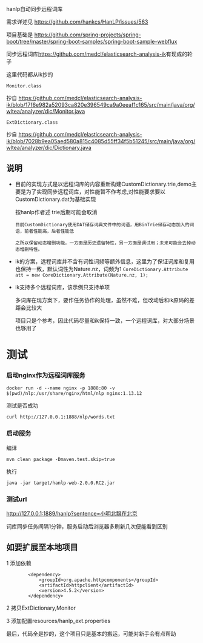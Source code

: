 hanlp自动同步远程词库

需求详述见 <https://github.com/hankcs/HanLP/issues/563>

项目基础是 <https://github.com/spring-projects/spring-boot/tree/master/spring-boot-samples/spring-boot-sample-webflux>

同步远程词库<https://github.com/medcl/elasticsearch-analysis-ik>有现成的轮子

这里代码都从ik抄的

`Monitor.class`

抄自 <https://github.com/medcl/elasticsearch-analysis-ik/blob/17f6e982a52093ca820e396549ca9a0eeaf1c165/src/main/java/org/wltea/analyzer/dic/Monitor.java>

`ExtDictionary.class`

抄自 <https://github.com/medcl/elasticsearch-analysis-ik/blob/7028b9ea05aed580a815c4085d55ff34f5b51245/src/main/java/org/wltea/analyzer/dic/Dictionary.java>



## 说明

* 目前的实现方式是以远程词库的内容重新构建CustomDictionary.trie,demo主要是为了实现同步远程词库，对性能暂不作考虑,对性能要求要以CustomDictionary.dat为基础实现

   按hanlp作者述 trie后期可能会取消

   ```$xslt
   目前CustomDictionary使用DAT储存词典文件中的词语，用BinTrie储存动态加入的词语，前者性能高，后者性能低

   之所以保留动态增删功能，一方面是历史遗留特性，另一方面是调试用；未来可能会去掉动态增删特性。
   ```

* ik的方案，远程词库并不含有词性词频等额外信息，这里为了保证词库和复用也保持一致，默认词性为Nature.nz，词频为1
   `CoreDictionary.Attribute att = new CoreDictionary.Attribute(Nature.nz, 1);`

* ik支持多个远程词库，该示例只支持单项
   
  多词库在现方案下，要作任务协作的处理，虽然不难，但改动后和ik原码的差距会比较大

  项目只是个参考，因此代码尽量和ik保持一致，一个远程词库，对大部分场景也够用了
  

# 测试

### 启动nginx作为远程词库服务

`docker run -d --name nginx -p 1888:80 -v $(pwd)/nlp:/usr/share/nginx/html/nlp nginx:1.13.12`

 测试是否成功

`curl http://127.0.0.1:1888/nlp/words.txt`

### 启动服务

编译

`mvn clean package -Dmaven.test.skip=true`

执行

`java -jar target/hanlp-web-2.0.0.RC2.jar`


### 测试url

<http://127.0.0.1:1889/hanlp?sentence=小明北飘在北京>

词库同步任务间隔1分钟，服务启动后浏览器多刷新几次便能看到区别


## 如要扩展至本地项目

1 添加依赖

```$xslt
		<dependency>
			<groupId>org.apache.httpcomponents</groupId>
			<artifactId>httpclient</artifactId>
			<version>4.5.2</version>
		</dependency>
```

2 拷贝ExtDictionary,Monitor

3 添加配置resources/hanlp_ext.properties

最后，代码全是抄的，这个项目只是基本的搬运，可能对新手会有点帮助